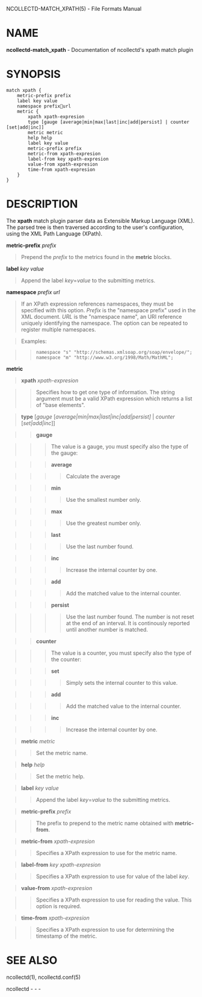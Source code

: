 NCOLLECTD-MATCH\_XPATH(5) - File Formats Manual

# NAME

**ncollectd-match\_xpath** - Documentation of ncollectd's xpath match plugin

# SYNOPSIS

	match xpath {
	    metric-prefix prefix
	    label key value
	    namespace prefixurl
	    metric {
	        xpath xpath-expresion
	        type [gauge [average|min|max|last|inc|add|persist] | counter [set|add|inc]]
	        metric metric
	        help help
	        label key value
	        metric-prefix prefix
	        metric-from xpath-expresion
	        label-from key xpath-expresion
	        value-from xpath-expresion
	        time-from xpath-expresion
	    }
	}

# DESCRIPTION

The **xpath** match plugin parser data as Extensible Markup Language (XML).
The parsed tree is then traversed according to the user's configuration,
using the XML Path Language (XPath).

**metric-prefix** *prefix*

> Prepend the *prefix* to the metrics found in the **metric** blocks.

**label** *key* *value*

> Append the label *key*=*value* to the submitting metrics.

**namespace** *prefix* *url*

> If an XPath expression references namespaces, they must be specified with
> this option.
> *Prefix* is the "namespace prefix" used in the XML document.
> *URL* is the "namespace name", an URI reference uniquely identifying
> the namespace.
> The option can be repeated to register multiple namespaces.

> Examples:

> >     namespace "s" "http://schemas.xmlsoap.org/soap/envelope/";
> >     namespace "m" "http://www.w3.org/1998/Math/MathML";

**metric**

> **xpath** *xpath-expresion*

> > Specifies how to get one type of information.
> > The string argument must be a valid XPath expression which returns a list
> > of "base elements".

> **type** \[*gauge* \[*average|min|max|last|inc|add|persist*&zwnj;*]* | *counter* \[*set|add|inc*]]

> > **gauge**

> > > The value is a gauge, you must specify also the type of the gauge:

> > > **average**

> > > > Calculate the average

> > > **min**

> > > > Use the smallest number only.

> > > **max**

> > > > Use the greatest number only.

> > > **last**

> > > > Use the last number found.

> > > **inc**

> > > > Increase the internal counter by one.

> > > **add**

> > > > Add the matched value to the internal counter.

> > > **persist**

> > > > Use the last number found.
> > > > The number is not reset at the end of an interval.
> > > > It is continously reported until another number is matched.

> > **counter**

> > > The value is a counter, you must specify also the type of the counter:

> > > **set**

> > > > Simply sets the internal counter to this value.

> > > **add**

> > > > Add the matched value to the internal counter.

> > > **inc**

> > > > Increase the internal counter by one.

> **metric** *metric*

> > Set the metric name.

> **help** *help*

> > Set the  metric help.

> **label** *key* *value*

> > Append the label *key*=*value* to the submitting metrics.

> **metric-prefix** *prefix*

> > The prefix to prepend to the metric name obtained with **metric-from**.

> **metric-from** *xpath-expresion*

> > Specifies a XPath expression to use for the metric name.

> **label-from** *key* *xpath-expresion*

> > Specifies a XPath expression to use for value of the label *key*.

> **value-from** *xpath-expresion*

> > Specifies a XPath expression to use for reading the value.
> > This option is required.

> **time-from** *xpath-expresion*

> > Specifies a XPath expression to use for determining the
> > timestamp of the metric.

# SEE ALSO

ncollectd(1),
ncollectd.conf(5)

ncollectd - - -
